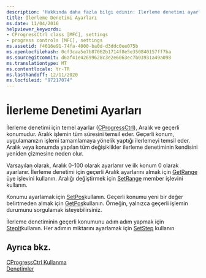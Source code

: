 ```yaml
---
description: 'Hakkında daha fazla bilgi edinin: Ilerleme denetimi ayarları'
title: İlerleme Denetimi Ayarları
ms.date: 11/04/2016
helpviewer_keywords:
- CProgressCtrl class [MFC], settings
- progress controls [MFC], settings
ms.assetid: f4616e91-74fa-4000-ba0d-d3ddc0ee075b
ms.openlocfilehash: 0cf3caa5e7b87062b1714f8e5e350840157ff7ba
ms.sourcegitcommit: d6af41e42699628c3e2e6063ec7b03931a49a098
ms.translationtype: MT
ms.contentlocale: tr-TR
ms.lasthandoff: 12/11/2020
ms.locfileid: "97217074"
---
```

# <a name="settings-for-the-progress-control"></a>İlerleme Denetimi Ayarları

İlerleme denetimi için temel ayarlar ([CProgressCtrl](../mfc/reference/cprogressctrl-class.md)), Aralık ve geçerli konumudur. Aralık işlemin tüm süresini temsil eder. Geçerli konum, uygulamanızın işlemi tamamlamaya yönelik yaptığı ilerlemeyi temsil eder. Aralık veya konumda yapılan tüm değişiklikler ilerleme denetiminin kendisini yeniden çizmesine neden olur.

Varsayılan olarak, Aralık 0-100 olarak ayarlanır ve ilk konum 0 olarak ayarlanır. İlerleme denetimi için geçerli Aralık ayarlarını almak için [GetRange](../mfc/reference/cprogressctrl-class.md#getrange) üye işlevini kullanın. Aralığı değiştirmek için [SetRange](../mfc/reference/cprogressctrl-class.md#setrange) member işlevini kullanın.

Konumu ayarlamak için [SetPos](../mfc/reference/cprogressctrl-class.md#setpos)kullanın. Geçerli konumu yeni bir değer belirtmeden almak için [GetPos](../mfc/reference/cprogressctrl-class.md#getpos)kullanın. Örneğin, yalnızca geçerli işlemin durumunu sorgulamak isteyebilirsiniz.

İlerleme denetiminin geçerli konumunu adım adım yapmak için [StepIt](../mfc/reference/cprogressctrl-class.md#stepit)kullanın. Her adımın miktarını ayarlamak için [SetStep](../mfc/reference/cprogressctrl-class.md#setstep) kullanın

## <a name="see-also"></a>Ayrıca bkz.

[CProgressCtrl Kullanma](../mfc/using-cprogressctrl.md)<br/>
[Denetimler](../mfc/controls-mfc.md)
